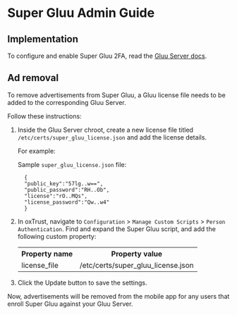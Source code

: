 # Super Gluu Admin Guide

## Implementation
To configure and enable Super Gluu 2FA, read the [Gluu Server docs](https://gluu.org/docs/ce/authn-guide/supergluu/). 

## Ad removal  

To remove advertisements from Super Gluu, a Gluu license file needs to be added to the corresponding Gluu Server.

Follow these instructions: 

1. Inside the Gluu Server chroot, create a new license file titled `/etc/certs/super_gluu_license.json` and add the license details.

   For example:

   Sample `super_gluu_license.json` file:
   
         {
         "public_key":"57lg..w==",
         "public_password":"RH..Ob",
         "license":"rO..MQs",
         "license_password":"Qw..w4"
         }

1. In oxTrust, navigate to `Configuration` > `Manage Custom Scripts` > `Person Authentication`. Find and expand the Super Gluu script, and add the following custom property:


   <table>
    <th>Property name</th><th>Property value</th>
    <tr><td>license_file</td><td>/etc/certs/super_gluu_license.json</tr>
   </table>

1. Click the Update button to save the settings. 

Now, advertisements will be removed from the mobile app for any users that enroll Super Gluu against your Gluu Server. 
